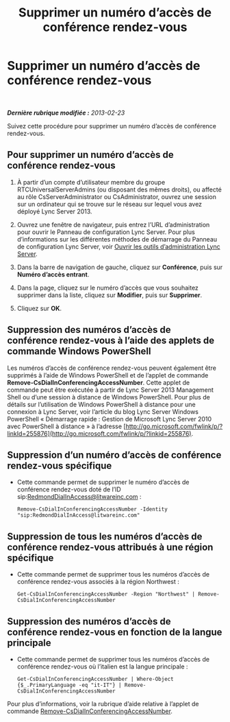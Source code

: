 ﻿---
title: Supprimer un numéro d’accès de conférence rendez-vous
TOCTitle: Supprimer un numéro d’accès de conférence rendez-vous
ms:assetid: 199c5d9c-0489-4ad5-a7f1-ca59fe0e6ac7
ms:mtpsurl: https://technet.microsoft.com/fr-fr/library/Gg520956(v=OCS.15)
ms:contentKeyID: 49296398
ms.date: 05/20/2016
mtps_version: v=OCS.15
ms.translationtype: HT
---

# Supprimer un numéro d’accès de conférence rendez-vous

 

_**Dernière rubrique modifiée :** 2013-02-23_

Suivez cette procédure pour supprimer un numéro d’accès de conférence rendez-vous.

## Pour supprimer un numéro d’accès de conférence rendez-vous

1.  À partir d’un compte d’utilisateur membre du groupe RTCUniversalServerAdmins (ou disposant des mêmes droits), ou affecté au rôle CsServerAdministrator ou CsAdministrator, ouvrez une session sur un ordinateur qui se trouve sur le réseau sur lequel vous avez déployé Lync Server 2013.

2.  Ouvrez une fenêtre de navigateur, puis entrez l’URL d’administration pour ouvrir le Panneau de configuration Lync Server. Pour plus d’informations sur les différentes méthodes de démarrage du Panneau de configuration Lync Server, voir [Ouvrir les outils d’administration Lync Server](lync-server-2013-open-lync-server-administrative-tools.md).

3.  Dans la barre de navigation de gauche, cliquez sur **Conférence**, puis sur **Numéro d’accès entrant**.

4.  Dans la page, cliquez sur le numéro d’accès que vous souhaitez supprimer dans la liste, cliquez sur **Modifier**, puis sur **Supprimer**.

5.  Cliquez sur **OK**.

## Suppression des numéros d’accès de conférence rendez-vous à l’aide des applets de commande Windows PowerShell

Les numéros d’accès de conférence rendez-vous peuvent également être supprimés à l’aide de Windows PowerShell et de l’applet de commande **Remove-CsDialInConferencingAccessNumber**. Cette applet de commande peut être exécutée à partir de Lync Server 2013 Management Shell ou d’une session à distance de Windows PowerShell. Pour plus de détails sur l’utilisation de Windows PowerShell à distance pour une connexion à Lync Server, voir l’article du blog Lync Server Windows PowerShell « Démarrage rapide : Gestion de Microsoft Lync Server 2010 avec PowerShell à distance » à l’adresse [http://go.microsoft.com/fwlink/p/?linkId=255876](http://go.microsoft.com/fwlink/p/?linkid=255876).

## Suppression d’un numéro d’accès de conférence rendez-vous spécifique

  - Cette commande permet de supprimer le numéro d’accès de conférence rendez-vous doté de l’ID sip:RedmondDialInAccess@litwareinc.com :
    
        Remove-CsDialInConferencingAccessNumber -Identity "sip:RedmondDialInAccess@litwareinc.com"

## Suppression de tous les numéros d’accès de conférence rendez-vous attribués à une région spécifique

  - Cette commande permet de supprimer tous les numéros d’accès de conférence rendez-vous associés à la région Northwest :
    
        Get-CsDialInConferencingAccessNumber -Region "Northwest" | Remove-CsDialInConferencingAccessNumber

## Suppression des numéros d’accès de conférence rendez-vous en fonction de la langue principale

  - Cette commande permet de supprimer tous les numéros d’accès de conférence rendez-vous où l’italien est la langue principale :
    
        Get-CsDialInConferencingAccessNumber | Where-Object {$_.PrimaryLanguage -eq "it-IT"} | Remove-CsDialInConferencingAccessNumber

Pour plus d’informations, voir la rubrique d’aide relative à l’applet de commande [Remove-CsDialInConferencingAccessNumber](remove-csdialinconferencingaccessnumber.md).

